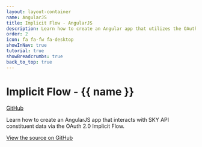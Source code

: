 ```yaml
---
layout: layout-container
name: AngularJS
title: Implicit Flow - AngularJS
description: Learn how to create an Angular app that utilizes the OAuth 2.0 Implicit Flow and retrieves constituent data from our <%= stache.config.product_name_short %>.
order: 2
icon: fa fa-fw fa-desktop
showInNav: true
tutorial: true
showBreadcrumbs: true
back_to_top: true
---
```


# Implicit Flow - {{ name }}

<a class="btn btn-primary" href="{{ stache.config.github_repo_implicit_flow_angular }}" target="blank"><i class="fa fa-github fa-lg"></i> GitHub</a>

Learn how to create an AngularJS app that interacts with SKY API constituent data via the OAuth 2.0 Implicit Flow.

<a href="{{ stache.config.github_repo_implicit_flow_angular }}" target="_blank">View the source on GitHub <i class="fa fa-external-link"></i></a>

